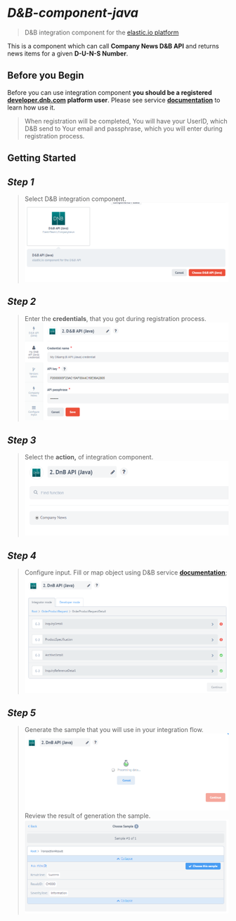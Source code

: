 # _D&B-component-java_
> D&B integration component for the [elastic.io platform](http://www.elastic.io "elastic.io platform")

This is a component which can call **Company News D&B API** and returns news items for a given **D-U-N-S Number**.

## Before you Begin

Before you can use integration component **you should be a registered [developer.dnb.com](https://developer.dnb.com/register-v2) platform user**. Please see service [**documentation**](https://docs.dnb.com/direct/2.0/en-US/developer/credentials) to learn how use it.

> When registration will be completed, You will have your UserID, which D&B send to Your email and passphrase, which you will enter during registration process.

## Getting Started

## _Step 1_ 
>Select D&B integration component.
![alt text](/src/main/resources/1.png)

## _Step 2_
>Enter the **credentials**, that you got during registration process.
![alt text](/src/main/resources/2.png)


## _Step 3_
>Select the **action,** of integration component.
![alt text](/src/main/resources/3.png)

## _Step 4_
>Configure input. Fill or map object using D&B service [**documentation**](https://docs.dnb.com/direct/2.0/en-US/developer/credentials);
![alt text](/src/main/resources/4.png)

## _Step 5_
>Generate the sample that you will use in your integration flow.
![alt text](/src/main/resources/5.png)
>Review the result of generation the sample.
![alt text](/src/main/resources/6.png)
